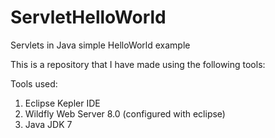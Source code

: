 ServletHelloWorld
=================
Servlets in Java simple HelloWorld example

This is a repository that I have made using the following tools:

Tools used:

1. Eclipse Kepler IDE
2. Wildfly Web Server 8.0 (configured with eclipse)
3. Java JDK 7
